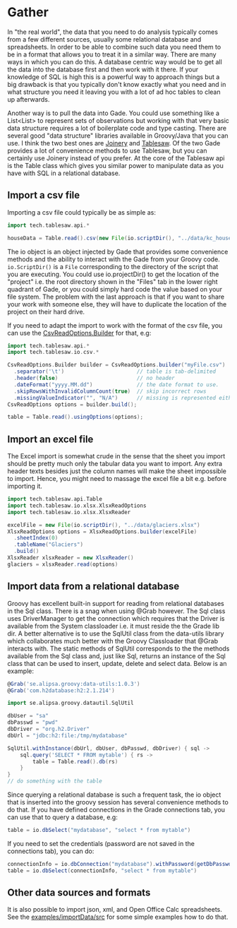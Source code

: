 # <a id="gather" />Gather
In "the real world", the data that you need to do analysis typically comes from a few different
sources, usually some relational database and spreadsheets. In order to be able to combine
such data you need them to be in a format that allows you to treat it in a similar way. There are
many ways in which you can do this. A database centric way would be to get all the data into the database
first and then work with it there. If your knowledge of SQL is high this is a powerful way to approach things
but a big drawback is that you typically don't know exactly what you need and in what structure you need it
leaving you with a lot of ad hoc tables to clean up afterwards.

Another way is to pull the data into Gade. You could use something like a List<List<Object>> to
represent sets of observations but working with that very basic data structure requires a lot of
boilerplate code and type casting. There are several good "data structure" libraries available in Groovy/Java
that you can use. I think the two best ones are [Joinery](https://github.com/cardillo/joinery)
and [Tablesaw](/jtablesaw/tablesaw). Of the two Gade provides a lot of convenience methods to use
Tablesaw, but you can certainly use Joinery instead of you prefer. At the core of the Tablesaw api is
the Table class which gives you similar power to manipulate data as you have with SQL in a relational database.

## <a id="importCsv" />Import a csv file
Importing a csv file could typically be as simple as:
```groovy
import tech.tablesaw.api.*

houseData = Table.read().csv(new File(io.scriptDir(), "../data/kc_house_data.csv"))
```
The io object is an object injected by Gade that provides some convenience methods and the ability to
interact with the Gade from your Groovy code. `io.ScriptDir()` is a `File` corresponding to the directory of
the script that you are executing. You could use io.projectDir() to get the location of the "project" i.e.
the root directory shown in the "Files" tab in the lower right quadrant of Gade, or you could simply hard code
the value based on your file system. The problem with the last approach is that if you want to share your work
with someone else, they will have to duplicate the location of the project on their hard drive.

If you need to adapt the import to work with the format of the csv file, you can use the
[CsvReadOptions.Builder](https://www.javadoc.io/doc/tech.tablesaw/tablesaw-core/latest/tech/tablesaw/io/csv/CsvReadOptions.Builder.html)
for that, e.g:

```groovy
import tech.tablesaw.api.*
import tech.tablesaw.io.csv.*

CsvReadOptions.Builder builder = CsvReadOptions.builder("myFile.csv")
  .separator('\t')                       // table is tab-delimited
  .header(false)                         // no header
  .dateFormat("yyyy.MM.dd")              // the date format to use. 
  .skipRowsWithInvalidColumnCount(true)  // skip incorrect rows
  .missingValueIndicator("", "N/A")      // missing is represented either an empty string or the string N/A
CsvReadOptions options = builder.build();

table = Table.read().usingOptions(options);
```

## <a id="importExcel"/>Import an excel file
The Excel import is somewhat crude in the sense that the sheet you import should be pretty much only the
tabular data you want to import. Any extra header texts besides just the column names will make the sheet
impossible to import. Hence, you might need to massage the excel file a bit e.g. before importing it.

```groovy
import tech.tablesaw.api.Table
import tech.tablesaw.io.xlsx.XlsxReadOptions
import tech.tablesaw.io.xlsx.XlsxReader

excelFile = new File(io.scriptDir(), "../data/glaciers.xlsx")
XlsxReadOptions options = XlsxReadOptions.builder(excelFile)
  .sheetIndex(0)
  .tableName("Glaciers")
  .build()
XlsxReader xlsxReader = new XlsxReader()
glaciers = xlsxReader.read(options)
```

## <a id="importDb"/>Import data from a relational database

Groovy has excellent built-in support for reading from relational databases in the Sql class.
There is a snag when using @Grab however. The Sql class uses DriverManager to get the connection which
requires that the Driver is available from the System classloader i.e. it must reside the the Grade lib dir.
A better alternative is to use the SqlUtil class from the data-utils library which collaborates much
better with the Groovy Classloader that @Grab interacts with. The static methods of SqlUtil corresponds to the
the methods available from the Sql class and, just like Sql, returns an instance of the Sql class that can be
used to insert, update, delete and select data. Below is an example:

```groovy
@Grab('se.alipsa.groovy:data-utils:1.0.3')
@Grab('com.h2database:h2:2.1.214')

import se.alipsa.groovy.datautil.SqlUtil

dbUser = "sa"
dbPasswd = "pwd"
dbDriver = "org.h2.Driver"
dbUrl = "jdbc:h2:file:/tmp/mydatabase"

SqlUtil.withInstance(dbUrl, dbUser, dbPasswd, dbDriver) { sql ->
    sql.query('SELECT * FROM mytable') { rs ->
        table = Table.read().db(rs)
    }
}
// do something with the table
```

Since querying a relational database is such a frequent task, the io object that is inserted into the
groovy session has several convenience methods to do that. If you have defined connections in the
Grade connections tab, you can use that to query a database, e.g:

```groovy
table = io.dbSelect("mydatabase", "select * from mytable")
```
If you need to set the credentials (password are not saved in the connections tab), you can do:

```groovy
connectionInfo = io.dbConnection("mydatabase").withPassword(getDbPasswdFromSomewhere())
table = io.dbSelect(connectionInfo, "select * from mytable")
```

## <a id="importOther"/>Other data sources and formats
It is also possible to import json, xml, and Open Office Calc spreadsheets. See the [examples/importData/src](examples/importData/src)
for some simple examples how to do that.